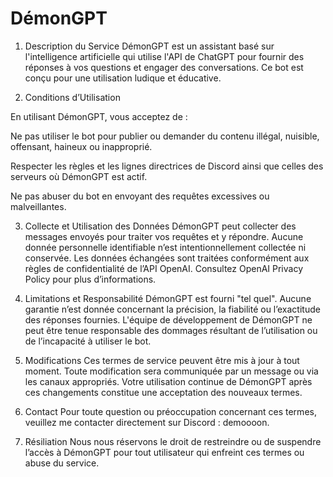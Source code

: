 # DémonGPT
1. Description du Service
DémonGPT est un assistant basé sur l'intelligence artificielle qui utilise l'API de ChatGPT pour fournir des réponses à vos questions et engager des conversations. Ce bot est conçu pour une utilisation ludique et éducative.

2. Conditions d’Utilisation
   
  En utilisant DémonGPT, vous acceptez de :

  Ne pas utiliser le bot pour publier ou demander du contenu illégal, nuisible, offensant, haineux ou inapproprié.

  Respecter les règles et les lignes directrices de Discord ainsi que celles des serveurs où DémonGPT est actif.

  Ne pas abuser du bot en envoyant des requêtes excessives ou malveillantes.

3. Collecte et Utilisation des Données
DémonGPT peut collecter des messages envoyés pour traiter vos requêtes et y répondre. Aucune donnée personnelle identifiable n’est intentionnellement collectée ni conservée.
Les données échangées sont traitées conformément aux règles de confidentialité de l’API OpenAI. Consultez OpenAI Privacy Policy pour plus d’informations.

4. Limitations et Responsabilité
DémonGPT est fourni "tel quel". Aucune garantie n’est donnée concernant la précision, la fiabilité ou l’exactitude des réponses fournies.
L'équipe de développement de DémonGPT ne peut être tenue responsable des dommages résultant de l’utilisation ou de l’incapacité à utiliser le bot.

5. Modifications
Ces termes de service peuvent être mis à jour à tout moment. Toute modification sera communiquée par un message ou via les canaux appropriés. Votre utilisation continue de DémonGPT après ces changements constitue une acceptation des nouveaux termes.

6. Contact
Pour toute question ou préoccupation concernant ces termes, veuillez me contacter directement sur Discord : demoooon.

7. Résiliation
Nous nous réservons le droit de restreindre ou de suspendre l’accès à DémonGPT pour tout utilisateur qui enfreint ces termes ou abuse du service.
